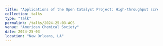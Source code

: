 ```yaml
---
title: "Applications of the Open Catalyst Project: High-throughput screening and design of heterogeneous catalysts"
collection: talks
type: "Talk"
permalink: /talks/2024-25-03-ACS
venue: "American Chemical Society"
date: 2024-25-03
location: "New Orleans, LA"
---
```

